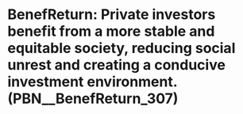 # BenefReturn: __Private investors benefit from a more stable and equitable society, reducing social unrest and creating a conducive investment environment.__ (PBN__BenefReturn_307)

